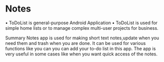 # Notes
•	ToDoList is general-purpose Android Application
•	ToDoList is used for simple home lists or to manage complex multi-user projects for business.

Summary
Notes app is used for making short text notes,update when you need them and trash when you are done. 
It can be used for various functions like you can you can add your to-do list in this app. 
The app is very useful in some cases like when you want quick access of the notes.
